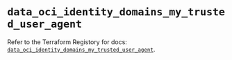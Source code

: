 # `data_oci_identity_domains_my_trusted_user_agent`

Refer to the Terraform Registory for docs: [`data_oci_identity_domains_my_trusted_user_agent`](https://registry.terraform.io/providers/oracle/oci/6.18.0/docs/data-sources/identity_domains_my_trusted_user_agent).

